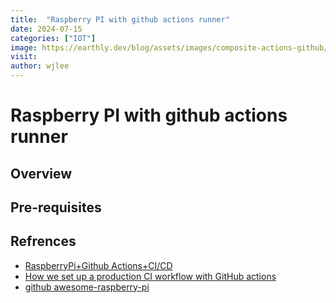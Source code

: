 ```yaml
---
title:  "Raspberry PI with github actions runner"
date: 2024-07-15
categories: ["IOT"]
image: https://earthly.dev/blog/assets/images/composite-actions-github/workflow.png
visit:
author: wjlee
---
```


# Raspberry PI with github actions runner
## Overview



## Pre-requisites


## Refrences
* [RaspberryPi+Github Actions+CI/CD](https://pabluc.medium.com/raspberrypi-github-actions-ci-cd-1dc098b4c7d3)
* [How we set up a production CI workflow with GitHub actions](https://insights.project-a.com/how-we-set-up-a-production-ci-workflow-with-github-actions/)
* [github awesome-raspberry-pi](https://github.com/thibmaek/awesome-raspberry-pi)

